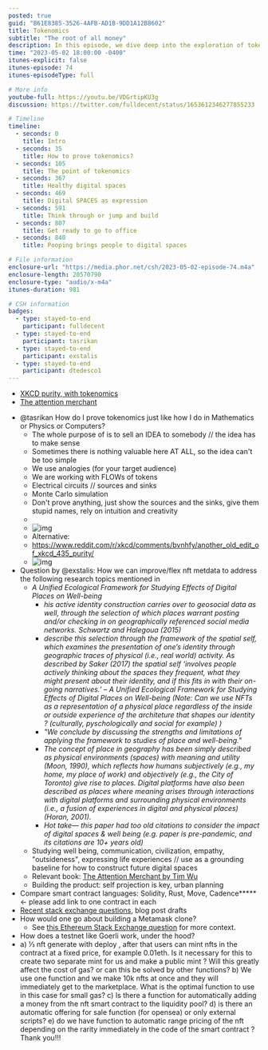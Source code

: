 ```yaml
---
posted: true
guid: "B61E8385-3526-4AFB-AD1B-9DD1A12B8602"
title: Tokenomics
subtitle: "The root of all money"
description: In this episode, we dive deep into the exploration of tokenomics. We learn about the importance of intuitive understanding and creative mindset while dealing with tokenomics. We also address questions from the audience and share insights into intriguing topics such as digital spaces, smart contract languages, NFTs and how to construct future digital spaces. 
time: "2023-05-02 18:00:00 -0400"
itunes-explicit: false
itunes-episode: 74
itunes-episodeType: full

# More info
youtube-full: https://youtu.be/VDGrtipKU3g
discussion: https://twitter.com/fulldecent/status/1653612346277855233

# Timeline
timeline:
  - seconds: 0
    title: Intro
  - seconds: 35
    title: How to prove tokenomics?
  - seconds: 105
    title: The point of tokenomics
  - seconds: 367
    title: Healthy digital spaces
  - seconds: 469
    title: Digital SPACES as expression
  - seconds: 591
    title: Think through or jump and build
  - seconds: 807
    title: Get ready to go to office
  - seconds: 840
    title: Pooping brings people to digital spaces

# File information
enclosure-url: "https://media.phor.net/csh/2023-05-02-episode-74.m4a"
enclosure-length: 20570790
enclosure-type: "audio/x-m4a"
itunes-duration: 981

# CSH information
badges:
  - type: stayed-to-end
    participant: fulldecent
  - type: stayed-to-end
    participant: tasrikan
  - type: stayed-to-end
    participant: exstalis
  - type: stayed-to-end
    participant: dtedesco1
---
```


- [XKCD purity, with tokenomics](https://www.reddit.com/r/xkcd/comments/bvnhfy/another_old_edit_of_xkcd_435_purity/)
- [The attention merchant](https://www.amazon.com/Attention-Merchants-Scramble-Inside-Heads/dp/0804170045)

<!--end of quick notes-->

- @tasrikan How do I prove tokenomics just like how I do in Mathematics or Physics or Computers?
  - The whole purpose of is to sell an IDEA to somebody // the idea has to make sense
  - Sometimes there is nothing valuable here AT ALL, so the idea can't be too simple
  - We use analogies (for your target audience)
  - We are working with FLOWs of tokens
  - Electrical circuits // sources and sinks
  - Monte Carlo simulation
  - Don't prove anything, just show the sources and the sinks, give them stupid names, rely on intuition and creativity
  - 
  - ![img](https://lh7-us.googleusercontent.com/d_gwiOcV5yr2VAFOayJKF5VrWoRKvNDc7dDRGZg_35J6YUxRIjVYBg4Fkl3ooIrJyMWb83cUEwFpzCxBkseN9AqQ1rtdWBi9j4k85PPgyvqGpA63CXKyQn7pPPJuJXoqiYr-eNI_67dZmypR1QJQi9o)
  - Alternative:
  - https://www.reddit.com/r/xkcd/comments/bvnhfy/another_old_edit_of_xkcd_435_purity/
  - ![img](https://lh7-us.googleusercontent.com/oKhoKBg9KNVpmfRPPQpKG_jMPyRPW_ixf0g0MVbUNBJGlAoFy0d5bPJN5iHP1JHigCJs9054bfRzze7Ewvc4vD3_wACXf2MHlRG8Ve4I-2-MENy4PnpfPdBkdz-eaL-VTPOaHYRjY5MqUL1zHVExH3k)
- Question by @exstalis: How we can improve/flex nft metdata to address the following research topics mentioned in
  - *A Unified Ecological Framework for Studying Effects of Digital Places on Well-being*
    - *his active identity construction carries over to geosocial data as well, through* *the selection of which places warrant posting and/or checking in on geographically referenced* *social media networks. Schwartz and Halegoua (2015)*
    - *describe this selection through the* *framework of the spatial self, which examines the presentation of one’s identity through* *geographic traces of physical (i.e., real world) activity. As described by Saker (2017) the spatial* *self ‘involves people actively thinking about the spaces they frequent, what they might present* *about their identity, and if this fits in with their on-going narratives.’ –* *A Unified Ecological Framework for Studying Effects of Digital Places on Well-being (Note: Can we use NFTs as a representation of a physical place regardless of the inside or outside experience of the architeture that shapes our identity ? (culturally, pyschologically and social for example) )*
    - *"We conclude by discussing the strengths and limitations of applying the framework to studies of place and well-being."*
    - *The concept of place in geography has been simply described as physical environments (spaces) with meaning and utility (Moon, 1990), which reflects how humans subjectively (e.g., my home, my place of work) and objectively (e.g., the City of Toronto) give rise to places. Digital platforms have also been described as places where meaning arises through interactions with digital platforms and surrounding physical environments (i.e., a fusion of experiences in digital and physical places) (Horan, 2001).* 
    - *Hot take— this paper had too old citations to consider the impact of digital spaces & well being (e.g. paper is pre-pandemic, and its citations are 10+ years old)*
  - Studying well being, communication, civilization, empathy, "outsideness", expressing life experiences // use as a grounding baseline for how to construct future digital spaces
  - Relevant book: [The Attention Merchant by Tim Wu](https://www.amazon.com/Attention-Merchants-Scramble-Inside-Heads/dp/0804170045/ref=d_pd_sbs_vft_none_sccl_2_1/133-2211110-6911630?pd_rd_w=SaD9L&content-id=amzn1.sym.1e7a0ba4-f11f-4432-b7d8-1aaa3945be18&pf_rd_p=1e7a0ba4-f11f-4432-b7d8-1aaa3945be18&pf_rd_r=V8943C2FR7CMEHKT0KD2&pd_rd_wg=aB7uL&pd_rd_r=0f031912-d047-4a65-8270-c4de82e4a2ac&pd_rd_i=0804170045&psc=1)
  - Building the product: self projection is key, urban planning
- Compare smart contract languages: Solidity, Rust, Move, Cadence***** ← please add link to one contract in each
- [Recent stack exchange questions](https://ethereum.stackexchange.com/search?q=[erc-721]+[nft]+answers%3A0), blog post drafts
- How would one go about building a Metamask clone?
  - See [this Ethereum Stack Exchange question](https://ethereum.stackexchange.com/questions/139412/how-do-i-make-a-crypto-browser-extension-like-metamask) for more context.
- How does a testnet like Goerli work, under the hood? 
- a) ⅓ nft generate with deploy , after that users can mint nfts in the contract at a fixed price, for example 0.01eth. Is it necessary for this to create two separate mint for us and make a public mint ? Will this greatly affect the cost of gas? or can this be solved by other functions?
  b) We use one function and we make 10k nfts at once and they will immediately get to the marketplace. What is the optimal function to use in this case for small gas?
  c) Is there a function for automatically adding a money from the nft smart contract to the liquidity pool? 
  d) is there an automatic offering for sale function (for opensea) or only external scripts? 
  e) do we have function to automatic range pricing of the nft depending on the rarity immediately in the code of the smart contract ? Thank you!!!